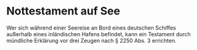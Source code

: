# Nottestament auf See

Wer sich während einer Seereise an Bord eines deutschen Schiffes außerhalb eines inländischen Hafens befindet, kann ein Testament durch mündliche Erklärung vor drei Zeugen nach § 2250 Abs. 3 errichten. 

